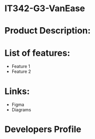 # IT342-G3-VanEase

# Product Description:

# List of features:
- Feature 1
- Feature 2

# Links:
- Figma
- Diagrams

# Developers Profile



